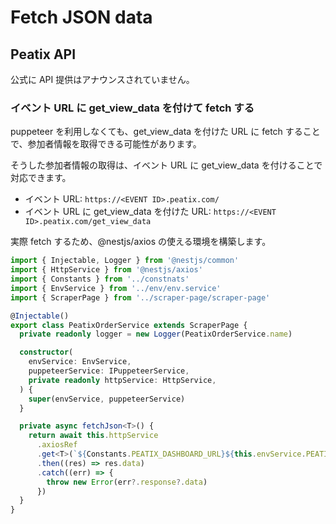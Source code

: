 # Fetch JSON data

## Peatix API

公式に API 提供はアナウンスされていません。

### イベント URL に get_view_data を付けて fetch する

puppeteer を利用しなくても、get_view_data を付けた URL に fetch することで、参加者情報を取得できる可能性があります。

そうした参加者情報の取得は、イベント URL に get_view_data を付けることで対応できます。

- イベント URL: `https://<EVENT ID>.peatix.com/`
- イベント URL に get_view_data を付けた URL: `https://<EVENT ID>.peatix.com/get_view_data`

実際 fetch するため、@nestjs/axios の使える環境を構築します。

```ts
import { Injectable, Logger } from '@nestjs/common'
import { HttpService } from '@nestjs/axios'
import { Constants } from '../constnats'
import { EnvService } from '../env/env.service'
import { ScraperPage } from '../scraper-page/scraper-page'

@Injectable()
export class PeatixOrderService extends ScraperPage {
  private readonly logger = new Logger(PeatixOrderService.name)

  constructor(
    envService: EnvService,
    puppeteerService: IPuppeteerService,
    private readonly httpService: HttpService,
  ) {
    super(envService, puppeteerService)
  }

  private async fetchJson<T>() {
    return await this.httpService
      .axiosRef
      .get<T>(`${Constants.PEATIX_DASHBOARD_URL}${this.envService.PEATIX_EVENT_ID}/get_view_data`)
      .then((res) => res.data)
      .catch((err) => {
        throw new Error(err?.response?.data)
      })
  }
}
```
